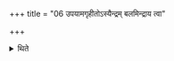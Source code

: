 +++
title = "06 उपयामगृहीतोऽस्यैन्द्रम् बलमिन्द्राय त्वा"

+++

<details><summary>थिते</summary>

उपयामगृहीतोऽस्यैन्द्रं बलमिन्द्राय त्वा सुत्राम्णे जुष्टं गृह्णामीति गृहीत्वा पवित्रेण परिमृज्यैष ते योनिर्महसे त्वेति सादयति ६
</details>
